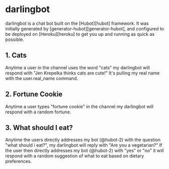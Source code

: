 # darlingbot

darlingbot is a chat bot built on the [Hubot][hubot] framework. It was
initially generated by [generator-hubot][generator-hubot], and configured to be
deployed on [Heroku][heroku] to get you up and running as quick as possible.

<h2>1. Cats</h2>
Anytime a user in the channel uses the word "cats" my darlingbot will respond with "Jen Krepelka thinks cats are cute!" It's pulling my real name with the user.real_name command.

<h2>2. Fortune Cookie</h2>
Anytime a user types "fortune cookie" in the channel my darlingbot will respond with a random fortune.

<h2>3. What should I eat?</h2>
Anytime the users directly addresses my bot (@hubot-2) with the question "what should i eat?", my darlingbot will reply with "Are you a vegetarian?" If the user then directly addresses my bot (@hubot-2) with "yes" or "no" it will respond with a random suggestion of what to eat based on dietary preferences.
